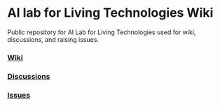# AI lab for Living Technologies Wiki
Public repository for AI Lab for Living Technologies used for wiki, discussions, and raising issues.

### [Wiki](https://github.com/Living-Technologies/wiki/wiki)

### [Discussions](https://github.com/Living-Technologies/wiki/discussions)

### [Issues](https://github.com/Living-Technologies/wiki/issues)
